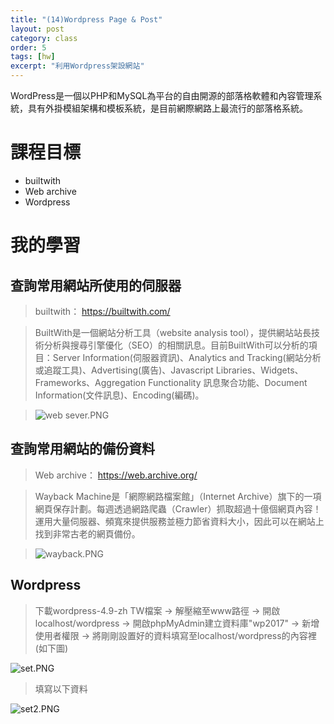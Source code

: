 ```yaml
---
title: "(14)Wordpress Page & Post"
layout: post
category: class
order: 5
tags: [hw]
excerpt: "利用Wordpress架設網站"
---
```

WordPress是一個以PHP和MySQL為平台的自由開源的部落格軟體和內容管理系統，具有外掛模組架構和模板系統，是目前網際網路上最流行的部落格系統。

# 課程目標
- builtwith
- Web archive
- Wordpress

# 我的學習

## 查詢常用網站所使用的伺服器

> builtwith： <https://builtwith.com/>

> BuiltWith是一個網站分析工具（website analysis tool），提供網站站長技術分析與搜尋引擎優化（SEO）的相關訊息。目前BuiltWith可以分析的項目：Server Information(伺服器資訊)、Analytics and Tracking(網站分析或追蹤工具)、Advertising(廣告)、Javascript Libraries、Widgets、Frameworks、Aggregation Functionality 訊息聚合功能、Document Information(文件訊息)、Encoding(編碼)。

> ![web sever.PNG](https://i.loli.net/2017/12/20/5a3a77f1e9d20.png)

## 查詢常用網站的備份資料

> Web archive： <https://web.archive.org/>

> Wayback Machine是「網際網路檔案館」（Internet Archive）旗下的一項網頁保存計劃。每週透過網路爬蟲（Crawler）抓取超過十億個網頁內容！運用大量伺服器、頻寬來提供服務並極力節省資料大小，因此可以在網站上找到非常古老的網頁備份。

> ![wayback.PNG](https://i.loli.net/2017/12/20/5a3a77f1bfae2.png)

## Wordpress

> 下載wordpress-4.9-zh TW檔案 → 解壓縮至www路徑 → 開啟localhost/wordpress → 開啟phpMyAdmin建立資料庫"wp2017" → 新增使用者權限 → 將剛剛設置好的資料填寫至localhost/wordpress的內容裡(如下圖)

![set.PNG](https://i.loli.net/2017/12/20/5a3a7aceb71c3.png)

> 填寫以下資料

![set2.PNG](https://i.loli.net/2017/12/20/5a3a7b86379b0.png)



```
```


[1]: https://github.com/        "GitHub"
[2]: https://pages.github.com/  "GitHub Pages"
[3]: https://jekyllrb.com/      "Jekyll"
[4]: http://markdown.tw         "Markdown文件"
[5]: http://dillinger.io/       "Dillinger"








